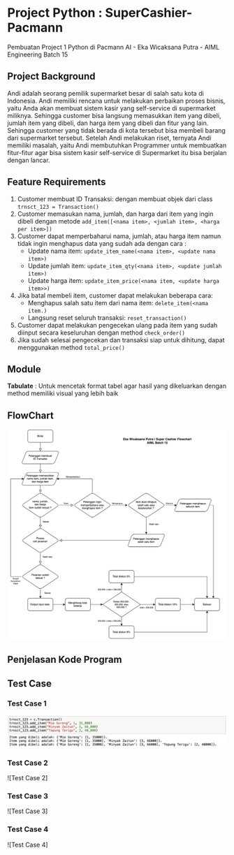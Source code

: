 # Project Python : SuperCashier-Pacmann
Pembuatan Project 1 Python di Pacmann AI - Eka Wicaksana Putra - AIML Engineering Batch 15

## Project Background
Andi adalah seorang pemilik supermarket besar di salah satu kota di Indonesia. Andi memiliki
rencana untuk melakukan perbaikan proses bisnis, yaitu Anda akan membuat sistem kasir yang
self-service di supermarket miliknya. Sehingga customer bisa langsung memasukkan item yang
dibeli, jumlah item yang dibeli, dan harga item yang dibeli dan fitur yang lain.
Sehingga customer yang tidak berada di kota tersebut bisa membeli barang dari supermarket
tersebut. Setelah Andi melakukan riset, ternyata Andi memiliki masalah, yaitu Andi membutuhkan
Programmer untuk membuatkan fitur-fitur agar bisa sistem kasir self-service di Supermarket itu
bisa berjalan dengan lancar.

## Feature Requirements
1. Customer membuat ID Transaksi: dengan membuat objek dari class `trnsct_123 = Transaction()`
2. Customer memasukan nama, jumlah, dan harga dari item yang ingin dibeli dengan metode `add_item([<nama item>, <jumlah item>, <harga per item>])`
3. Customer dapat memperbaharui nama, jumlah, atau harga item namun tidak ingin menghapus data yang sudah ada dengan cara :
   - Update nama item: `update_item_name(<nama item>, <update nama item>)`
   - Update jumlah item: `update_item_qty(<nama item>, <update jumlah item>)`
   - Update harga item: `update_item_price(<nama item, <update harga item>>)`
4. Jika batal membeli item, customer dapat melakukan beberapa cara:
   - Menghapus salah satu item dari nama item: `delete_item(<nama item.)`
   - Langsung reset seluruh transaksi: `reset_transaction()`
5. Customer dapat melakukan pengecekan ulang pada item yang sudah diinput secara keseluruhan dengan method `check_order()`
6. Jika sudah selesai pengecekan dan transaksi siap untuk dihitung, dapat menggunakan method `total_price()`

## Module
**Tabulate** : Untuk mencetak format tabel agar hasil yang dikeluarkan dengan method memiliki visual yang lebih baik

## FlowChart
![Flowchart](https://github.com/Ekawicaksana/python-SuperCashier-Pacmann/blob/085604bd5aa0bbf425d0f233c43a8f05f91250cf/Screenshot%202023-09-10%20at%2019.22.08.png)

## Penjelasan Kode Program



## Test Case
### Test Case 1
![Test Case 1](https://github.com/Ekawicaksana/python-SuperCashier-Pacmann/blob/01cd7a8aed4a8ff98ec7cd7e742d543b3786ef28/Folder/Test%20Case%201.png)


### Test Case 2
![Test Case 2]


### Test Case 3
![Test Case 3]


### Test Case 4
![Test Case 4]
